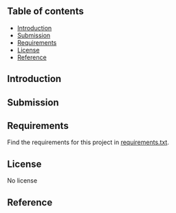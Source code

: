 ## Table of contents
* [Introduction](#Introduction)
* [Submission](#Submission)
* [Requirements](#Requirements)
* [License](#License)
* [Reference](#Reference)

## Introduction



## Submission


## Requirements  
Find the requirements for this project in [requirements.txt](requirements.txt).


## License  
No license

## Reference  

